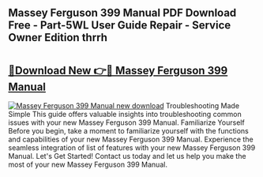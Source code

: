 ## Massey Ferguson 399 Manual PDF Download Free - Part-5WL User Guide Repair - Service Owner Edition thrrh

# <h2><a href="http://cf20746.oget.top/?id=Massey+Ferguson+399+Manual">🔗Download New 👉🔴 Massey Ferguson 399 Manual</a></h2>

[![Massey Ferguson 399 Manual new download](https://i.imgur.com/5g1atiW.png)](http://cf20746.oget.top/?id=Massey+Ferguson+399+Manual)
Troubleshooting Made Simple This guide offers valuable insights into troubleshooting common issues with your new Massey Ferguson 399 Manual. Familiarize Yourself Before you begin, take a moment to familiarize yourself with the functions and capabilities of your new Massey Ferguson 399 Manual. Experience the seamless integration of list of features with your new Massey Ferguson 399 Manual. Let's Get Started! Contact us today and let us help you make the most of your new Massey Ferguson 399 Manual.

